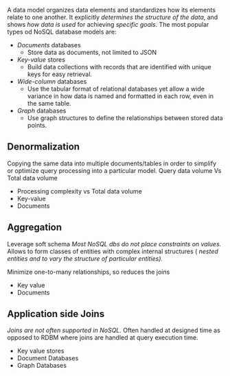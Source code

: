 A data model organizes data elements and standardizes how its elements relate to one another.
It explicitly *determines the structure of the data*, and shows *how data is used* for achieving *specific goals*.
The most popular types od NoSQL database models are:
- *Documents* databases
	- Store data as documents, not limited to JSON
- *Key-value* stores
	- Build data collections with records that are identified with unique keys for easy retrieval.
- *Wide-column* databases
	- Use the tabular format of relational databases yet allow a wide variance in how data is named and formatted in each row, even in the same table.
- *Graph* databases
	- Use graph structures to define the relationships between stored data points.
## Denormalization
Copying the same data into multiple documents/tables in order to simplify or optimize query processing into a particular model.
Query data volume Vs Total data volume
- Processing complexity vs Total data volume
- Key-value
- Documents
## Aggregation
Leverage soft schema
*Most NoSQL dbs do not place constraints on values.* Allows to form classes of entities with complex internal structures ( *nested entities and to vary the structure of particular entities).*

Minimize one-to-many relationships, so reduces the joins
- Key value
- Documents
## Application side Joins
*Joins are not often supported in NoSQL*.     Often handled at designed time as opposed to RDBM where joins are handled at query execution time.

- Key value stores
- Document Databases
- Graph Databases
